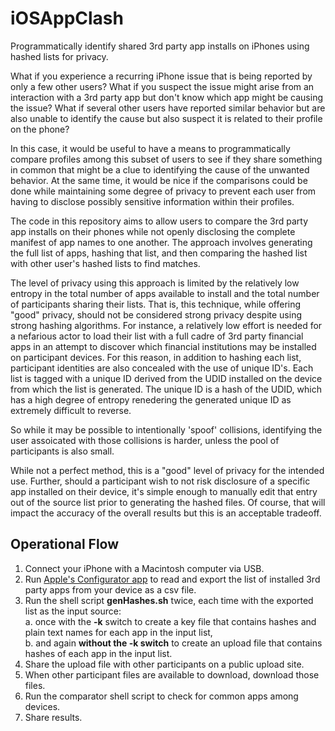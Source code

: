 # iOSAppClash
Programmatically identify shared 3rd party app installs on iPhones using hashed lists for privacy.

What if you experience a recurring iPhone issue that is being reported by only a few other users? What if you suspect the issue might arise from an interaction with a 3rd party app but don't know which app might be causing the issue? What if several other users have reported similar behavior but are also unable to identify the cause but also suspect it is related to their profile on the phone?

In this case, it would be useful to have a means to programmatically compare profiles among this subset of users to see if they share something in common that might be a clue to identifying the cause of the unwanted behavior. At the same time, it would be nice if the comparisons could be done while maintaining some degree of privacy to prevent each user from having to disclose possibly sensitive information within their profiles.

The code in this repository aims to allow users to compare the 3rd party app installs on their phones while not openly disclosing the complete manifest of app names to one another. The approach involves generating the full list of apps, hashing that list, and then comparing the hashed list with other user's hashed lists to find matches.

The level of privacy using this approach is limited by the relatively low entropy in the total number of apps available to install and the total number of participants sharing their lists. That is, this technique, while offering "good" privacy, should not be considered strong privacy despite using strong hashing algorithms. For instance, a relatively low effort is needed for a nefarious actor to load their list with a full cadre of 3rd party financial apps in an attempt to discover which financial institutions may be installed on participant devices. For this reason, in addition to hashing each list, participant identities are also concealed with the use of unique ID's. Each list is tagged with a unique ID derived from the UDID installed on the device from which the list is generated. The unique ID is a hash of the UDID, which has a high degree of entropy renedering the generated unique ID as extremely difficult to reverse.

So while it may be possible to intentionally 'spoof' collisions, identifying the user assoicated with those collisions is harder, unless the pool of participants is also small.

While not a perfect method, this is a "good" level of privacy for the intended use. Further, should a participant wish to not risk disclosure of a specific app installed on their device, it's simple enough to manually edit that entry out of the source list prior to generating the hashed files. Of course, that will impact the accuracy of the overall results but this is an acceptable tradeoff.

## Operational Flow

1. Connect your iPhone with a Macintosh computer via USB.
2. Run [Apple's Configurator app](https://apps.apple.com/us/app/apple-configurator/id1037126344?mt=12) to read and export the list of installed 3rd party apps from your device as a csv file.
3. Run the shell script **genHashes.sh** twice, each time with the exported list as the input source:<br>
   a. once with the **-k** switch to create a key file that contains hashes and plain text names for each app in the input list,<br>
   b. and again **without the -k switch** to create an upload file that contains hashes of each app in the input list.
5. Share the upload file with other participants on a public upload site.
6. When other participant files are available to download, download those files.
7. Run the comparator shell script to check for common apps among devices.
8. Share results.




